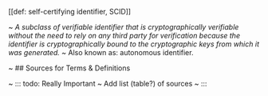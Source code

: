 [[def: self-certifying identifier, SCID]]

~ _A subclass of verifiable identifier that is cryptographically verifiable without the need to rely on any third party for verification because the identifier is cryptographically bound to the cryptographic keys from which it was generated.
~_ Also known as: autonomous identifier.

~ ## Sources for Terms & Definitions

~ ::: todo: Really Important
~   Add list (table?) of sources
~ :::

